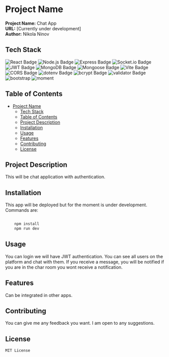 # Project Name

**Project Name:** Chat App  
**URL:** [Currently under development]  
**Author:** Nikola Ninov  

## Tech Stack
<p>
  <img src="https://img.shields.io/badge/React-61DAFB?logo=react&logoColor=white&style=flat-square" alt="React Badge" />
  <img src="https://img.shields.io/badge/Node.js-339933?logo=node.js&logoColor=white&style=flat-square" alt="Node.js Badge" />
  <img src="https://img.shields.io/badge/Express-000000?logo=express&logoColor=white&style=flat-square" alt="Express Badge" />
  <img src="https://img.shields.io/badge/Socket.io-010101?logo=socket.io&logoColor=white&style=flat-square" alt="Socket.io Badge" />
  <img src="https://img.shields.io/badge/JWT-000000?logo=json-web-tokens&logoColor=white&style=flat-square" alt="JWT Badge" />
  <img src="https://img.shields.io/badge/MongoDB-47A248?logo=mongodb&logoColor=white&style=flat-square" alt="MongoDB Badge" />
  <img src="https://img.shields.io/badge/Mongoose-47A248?logo=mongodb&logoColor=white&style=flat-square" alt="Mongoose Badge" />
  <img src="https://img.shields.io/badge/Vite-646CFF?logo=vite&logoColor=white&style=flat-square" alt="Vite Badge" />
  <img src="https://img.shields.io/badge/CORS-FF3E00?logo=mozilla-firefox&logoColor=white&style=flat-square" alt="CORS Badge" />
  <img src="https://img.shields.io/badge/dotenv-007ACC?logo=dotenv&logoColor=white&style=flat-square" alt="dotenv Badge" />
  <img src="https://img.shields.io/badge/bcrypt-BCrypt?logo=bcrypt&logoColor=white&style=flat-square" alt="bcrypt Badge" />
  <img src="https://img.shields.io/badge/validator-Validator?logo=validator&logoColor=white&style=flat-square" alt="validator Badge" />
  <img src="https://img.shields.io/badge/React%20Bootstrap-7952B3?logo=react&logoColor=white&style=flat-square" alt="bootstrap" />
  <img src="https://img.shields.io/badge/Moment.js-3154A5?logo=moment&logoColor=white&style=flat-square" alt="moment">
</p>

## Table of Contents

- [Project Name](#project-name)
  - [Tech Stack](#tech-stack)
  - [Table of Contents](#table-of-contents)
  - [Project Description](#project-description)
  - [Installation](#installation)
  - [Usage](#usage)
  - [Features](#features)
  - [Contributing](#contributing)
  - [License](#license)

## Project Description

This will be chat application with authentication.

## Installation

This app will be deployed but for the moment is under development.
Commands are:

```JavaScript

    npm install
    npm run dev

```

## Usage

You can login we will have JWT authentication.
You can see all users on the platform and chat with them. If you receive a message, you will be notified if you are in the char room you wont receive a notification. 

## Features

Can be integrated in other apps.

## Contributing

You can give me any feedback you want. I am open to any suggestions.

## License
```
MIT License

```

